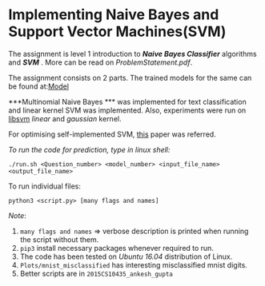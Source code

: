 # Implementing Naive Bayes and Support Vector Machines(SVM)

The assignment is level 1 introduction to ***Naive Bayes Classifier*** algorithms and ***SVM*** . More can be read on *ProblemStatement.pdf*.

The assignment consists on 2 parts. The trained models for the same can be found at:[Model](https://drive.google.com/open?id=1p4G8OKkiDIdbl0lVhqRG1OgxNayQ2HDE) 


***Multinomial Naive Bayes *** was implemented for text classification and linear kernel SVM was implemented. Also, experiments were run on [libsvm](http://www.csie.ntu.edu.tw/~cjlin/libsvm) *linear* and *gaussian* kernel.

For optimising self-implemented SVM, [this](http://ttic.uchicago.edu/~nati/Publications/PegasosMPB.pdf) paper was referred.

*To run the code for prediction, type in linux shell:*

``` 
./run.sh <Question_number> <model_number> <input_file_name> <output_file_name>
```

To run individual files:
```
python3 <script.py> [many flags and names]
```


*Note*: 
1. `many flags and names` => verbose description is printed when running the script without them.
2. `pip3` install necessary packages whenever required to run.
3. The code has been tested on *Ubuntu 16.04* distribution of Linux.
4. `Plots/mnist_misclassified` has interesting misclassified mnist digits.
5. Better scripts are in `2015CS10435_ankesh_gupta`

